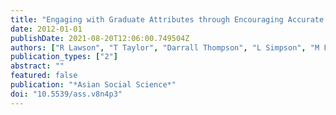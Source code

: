 ```yaml
---
title: "Engaging with Graduate Attributes through Encouraging Accurate Student Self-Assessment"
date: 2012-01-01
publishDate: 2021-08-20T12:06:00.749504Z
authors: ["R Lawson", "T Taylor", "Darrall Thompson", "L Simpson", "M Freeman", "L Treleaven", " ..."]
publication_types: ["2"]
abstract: ""
featured: false
publication: "*Asian Social Science*"
doi: "10.5539/ass.v8n4p3"
---
```



